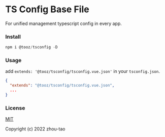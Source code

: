 # TS Config Base File

For unified management typescript config in every app.

### Install

```js
npm i @tooz/tsconfig -D
```

### Usage

add `extends: '@tooz/tsconfig/tsconfig.vue.json'` in your `tsconfig.json`.

```json
{
  "extends": "@tooz/tsconfig/tsconfig.vue.json",
  ...
}
```

### License

[MIT](https://github.com/zhou-tao/tsconfig/LICENSE)

Copyright (c) 2022 zhou-tao